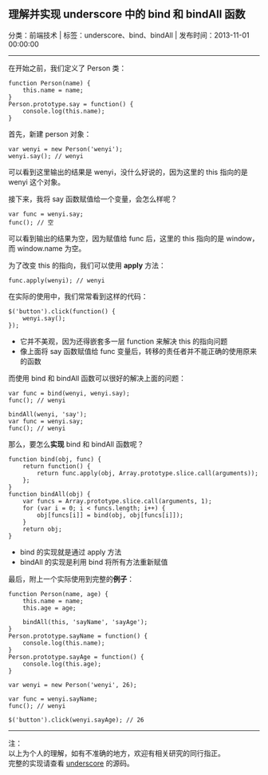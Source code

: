 ## 理解并实现 underscore 中的 bind 和 bindAll 函数

分类：前端技术 | 标签：underscore、bind、bindAll | 发布时间：2013-11-01 00:00:00

___

在开始之前，我们定义了 Person 类：

    function Person(name) {
        this.name = name;
    }
    Person.prototype.say = function() {
        console.log(this.name);
    }
    
首先，新建 person 对象：

    var wenyi = new Person('wenyi');
    wenyi.say(); // wenyi
    
可以看到这里输出的结果是 wenyi，没什么好说的，因为这里的 this 指向的是 wenyi 这个对象。

接下来，我将 say 函数赋值给一个变量，会怎么样呢？

    var func = wenyi.say;
    func(); // 空
    
可以看到输出的结果为空，因为赋值给 func 后，这里的 this 指向的是 window，而 window.name 为空。

为了改变 this 的指向，我们可以使用 **apply** 方法：

    func.apply(wenyi); // wenyi

在实际的使用中，我们常常看到这样的代码：

    $('button').click(function() {
        wenyi.say();
    });
    
* 它并不美观，因为还得嵌套多一层 function 来解决 this 的指向问题
* 像上面将 say 函数赋值给 func 变量后，转移的责任者并不能正确的使用原来的函数

而使用 bind 和 bindAll 函数可以很好的解决上面的问题：

    var func = bind(wenyi, wenyi.say);
    func(); // wenyi
    
    bindAll(wenyi, 'say');
    var func = wenyi.say;
    func(); // wenyi
    
那么，要怎么**实现** bind 和 bindAll 函数呢？

    function bind(obj, func) {
        return function() {
            return func.apply(obj, Array.prototype.slice.call(arguments));
        };
    }
    function bindAll(obj) {
        var funcs = Array.prototype.slice.call(arguments, 1);
        for (var i = 0; i < funcs.length; i++) {
            obj[funcs[i]] = bind(obj, obj[funcs[i]]);
        }
        return obj;
    }
    
* bind 的实现就是通过 apply 方法
* bindAll 的实现是利用 bind 将所有方法重新赋值

最后，附上一个实际使用到完整的**例子**：

    function Person(name, age) {
        this.name = name;
        this.age = age;
        
        bindAll(this, 'sayName', 'sayAge');
    }
    Person.prototype.sayName = function() {
        console.log(this.name);
    }
    Person.prototype.sayAge = function() {
        console.log(this.age);
    }
    
    var wenyi = new Person('wenyi', 26);
    
    var func = wenyi.sayName;
    func(); // wenyi
    
    $('button').click(wenyi.sayAge); // 26
    
___

注：  
以上为个人的理解，如有不准确的地方，欢迎有相关研究的同行指正。  
完整的实现请查看 [underscore](https://github.com/jashkenas/underscore/blob/master/underscore.js) 的源码。
